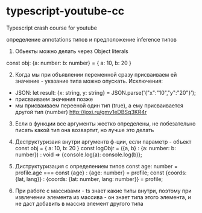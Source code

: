 # typescript-youtube-cc
Typescript crash course for youtube

определение annotations типов и предположение inference типов

1) Обьекты можно делать через Object literals

const obj: {a: number: b: number}  = {
  a: 10,
  b: 20
}

2) Когда мы при объявлении переменной сразу присваиваем ей значение - указание типа можно опускать. Исключения:
- JSON: let result: {x: string, y: string} = JSON.parse('{"x":"10","y":"20"}'); 
- присваиваем значения позже
- мы присваиваем перееной один тип (true), а ему присваивается другой тип (number) http://joxi.ru/gmv1eDBSq3KR4r

3) Если в функции все аргументы жестко определены, не лобезательно писать какой тип она возвартит, но лучше это делать

4) Деструктуризаия внутри аргументв ф-ции, если параметр - объект
const obj  = {
  a: 10,
  b: 20
}
const logObjr = ({a, b} : {a: number: b: number}) : void  => {console.log(a): console.log(b)};

5) Диструктуризация с определением типов
const age: number = profile.age === const {age} : {age: number} = profile;
const {coords: {lat, lang}} : {coords: {lat: number, lang: number}} = profile;

6) При работе с массивами - ts знает какие типы внутри, поэтому при извлечении элемента из массива  - он знает типа этого элемента,  и не даст добавить в массив элемент другого типа

